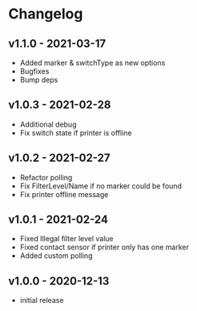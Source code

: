 # Changelog


## v1.1.0 - 2021-03-17
- Added marker & switchType as new options
- Bugfixes
- Bump deps

## v1.0.3 - 2021-02-28
- Additional debug
- Fix switch state if printer is offline

## v1.0.2 - 2021-02-27
- Refactor polling
- Fix FilterLevel/Name if no marker could be found
- Fix printer offline message

## v1.0.1 - 2021-02-24
- Fixed Illegal filter level value
- Fixed contact sensor if printer only has one marker
- Added custom polling

## v1.0.0 - 2020-12-13
- initial release
